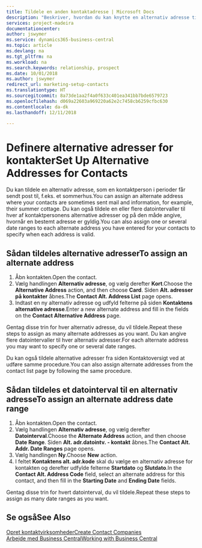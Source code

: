 ```yaml
---
title: Tildele en anden kontaktadresse | Microsoft Docs
description: "Beskriver, hvordan du kan knytte en alternativ adresse til dine kontakter eller potentielle kunder, hvor de også modtager oplysninger."
services: project-madeira
documentationcenter: 
author: jswymer
ms.service: dynamics365-business-central
ms.topic: article
ms.devlang: na
ms.tgt_pltfrm: na
ms.workload: na
ms.search.keywords: relationship, prospect
ms.date: 10/01/2018
ms.author: jswymer
redirect_url: marketing-setup-contacts
ms.translationtype: HT
ms.sourcegitcommit: 8a73de1aa2f4a0f633c401ea341bb7bde6579723
ms.openlocfilehash: d069a22603a969220a62e2c7458cb6259cfbc630
ms.contentlocale: da-dk
ms.lasthandoff: 12/11/2018

---
```

# <a name="set-up-alternative-addresses-for-contacts"></a><span data-ttu-id="b79c4-103">Definere alternative adresser for kontakter</span><span class="sxs-lookup"><span data-stu-id="b79c4-103">Set Up Alternative Addresses for Contacts</span></span>
<span data-ttu-id="b79c4-104">Du kan tildele en alternativ adresse, som en kontaktperson i perioder får sendt post til, f.eks. et sommerhus.</span><span class="sxs-lookup"><span data-stu-id="b79c4-104">You can assign an alternate address where your contacts are sometimes sent mail and information, for example, their summer cottage.</span></span> <span data-ttu-id="b79c4-105">Du kan også tildele en eller flere datointervaller til hver af kontaktpersonens alternative adresser og på den måde angive, hvornår en bestemt adresse er gyldig.</span><span class="sxs-lookup"><span data-stu-id="b79c4-105">You can also assign one or several date ranges to each alternate address you have entered for your contacts to specify when each address is valid.</span></span>

## <a name="to-assign-an-alternate-address"></a><span data-ttu-id="b79c4-106">Sådan tildeles alternative adresser</span><span class="sxs-lookup"><span data-stu-id="b79c4-106">To assign an alternate address</span></span>
1. <span data-ttu-id="b79c4-107">Åbn kontakten.</span><span class="sxs-lookup"><span data-stu-id="b79c4-107">Open the contact.</span></span>
2. <span data-ttu-id="b79c4-108">Vælg handlingen **Alternativ adresse**, og vælg derefter **Kort**.</span><span class="sxs-lookup"><span data-stu-id="b79c4-108">Choose the **Alternative Address** action, and then choose **Card**.</span></span> <span data-ttu-id="b79c4-109">Siden **Alt. adresser på kontakter** åbnes.</span><span class="sxs-lookup"><span data-stu-id="b79c4-109">The **Contact Alt. Address List** page opens.</span></span>
3. <span data-ttu-id="b79c4-110">Indtast en ny alternativ adresse og udfyld felterne på siden **Kontaktens alternative adresse**.</span><span class="sxs-lookup"><span data-stu-id="b79c4-110">Enter a new alternate address and fill in the fields on the **Contact Alternative Address** page.</span></span>

<span data-ttu-id="b79c4-111">Gentag disse trin for hver alternativ adresse, du vil tildele.</span><span class="sxs-lookup"><span data-stu-id="b79c4-111">Repeat these steps to assign as many alternate addresses as you want.</span></span> <span data-ttu-id="b79c4-112">Du kan angive flere datointervaller til hver alternativ adresser.</span><span class="sxs-lookup"><span data-stu-id="b79c4-112">For each alternate address you may want to specify one or several date ranges.</span></span>

<span data-ttu-id="b79c4-113">Du kan også tildele alternative adresser fra siden Kontaktoversigt ved at udføre samme procedure.</span><span class="sxs-lookup"><span data-stu-id="b79c4-113">You can also assign alternate addresses from the contact list page by following the same procedure.</span></span>

## <a name="to-assign-an-alternate-address-date-range"></a><span data-ttu-id="b79c4-114">Sådan tildeles et datointerval til en alternativ adresse</span><span class="sxs-lookup"><span data-stu-id="b79c4-114">To assign an alternate address date range</span></span>
1. <span data-ttu-id="b79c4-115">Åbn kontakten.</span><span class="sxs-lookup"><span data-stu-id="b79c4-115">Open the contact.</span></span>
2. <span data-ttu-id="b79c4-116">Vælg handlingen **Alternativ adresse**, og vælg derefter **Datointerval**.</span><span class="sxs-lookup"><span data-stu-id="b79c4-116">Choose the **Alternate Address** action, and then choose **Date Range**.</span></span> <span data-ttu-id="b79c4-117">Siden **Alt. adr.datointv. - kontakt** åbnes.</span><span class="sxs-lookup"><span data-stu-id="b79c4-117">The **Contact Alt. Addr. Date Ranges** page opens.</span></span>
3. <span data-ttu-id="b79c4-118">Vælg handlingen **Ny**.</span><span class="sxs-lookup"><span data-stu-id="b79c4-118">Choose **New** action.</span></span>
4. <span data-ttu-id="b79c4-119">I feltet **Kontaktens alt. adr.kode** skal du vælge en alternativ adresse for kontakten og derefter udfylde felterne **Startdato** og **Slutdato**.</span><span class="sxs-lookup"><span data-stu-id="b79c4-119">In the **Contact Alt. Address Code** field, select an alternate address for this contact, and then fill in the **Starting Date** and **Ending Date** fields.</span></span>

<span data-ttu-id="b79c4-120">Gentag disse trin for hvert datointerval, du vil tildele.</span><span class="sxs-lookup"><span data-stu-id="b79c4-120">Repeat these steps to assign as many date ranges as you want.</span></span>

## <a name="see-also"></a><span data-ttu-id="b79c4-121">Se også</span><span class="sxs-lookup"><span data-stu-id="b79c4-121">See Also</span></span>
[<span data-ttu-id="b79c4-122">Opret kontaktvirksomheder</span><span class="sxs-lookup"><span data-stu-id="b79c4-122">Create Contact Companies</span></span>](marketing-create-contact-companies.md)  
[<span data-ttu-id="b79c4-123">Arbejde med Business Central</span><span class="sxs-lookup"><span data-stu-id="b79c4-123">Working with Business Central</span></span>](ui-work-product.md)

